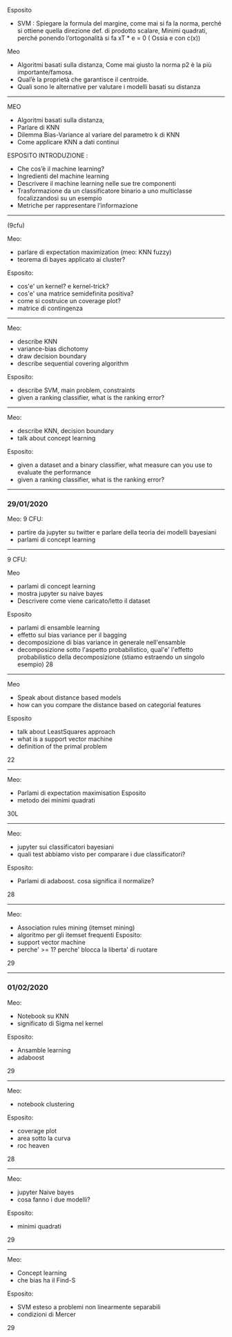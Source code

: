 Esposito
- SVM :
Spiegare la formula del margine, come mai si fa la norma, perché si ottiene quella direzione
def. di prodotto scalare,
Minimi quadrati, perché ponendo l’ortogonalità si fa xT * e = 0 ( Ossia e con c(x))

Meo
- Algoritmi basati sulla distanza,
Come mai giusto la norma p2 è la più importante/famosa.
- Qual’è la proprietà che garantisce il centroide.
- Quali sono  le alternative per valutare i modelli basati su distanza

-------------------

MEO 
- Algoritmi basati sulla distanza,
- Parlare di KNN
- Dilemma Bias-Variance al variare del parametro k di KNN
- Come applicare KNN a dati continui

ESPOSITO
INTRODUZIONE :
- Che cos’è il machine learning?
- Ingredienti del machine learning
- Descrivere il machine learning nelle sue tre componenti
- Trasformazione da un classificatore binario a uno multiclasse focalizzandosi su un esempio
- Metriche per rappresentare l’informazione

--------

(9cfu)

Meo:
- parlare di expectation maximization (meo: KNN fuzzy)
- teorema di bayes applicato ai cluster?

Esposito:
- cos'e' un kernel? e kernel-trick?
- cos'e' una matrice semidefinita positiva?
- come si costruice un coverage plot?
- matrice di contingenza

----

Meo:
- describe KNN
- variance-bias dichotomy 
- draw decision boundary
- describe sequential covering algorithm

Esposito:
- describe SVM, main problem, constraints
- given a ranking classifier, what is the ranking error?

----

Meo:
- describe KNN, decision boundary
- talk about concept learning

Esposito:
- given a dataset and a binary classifier, what measure can you use to evaluate the performance
- given a ranking classifier, what is the ranking error?

--------
### 29/01/2020

Meo:
9 CFU:
- partire da jupyter su twitter e parlare della teoria dei modelli bayesiani
- parlami di concept learning

---------
9 CFU:

Meo
- parlami di concept learning
- mostra jupyter su naive bayes
 - Descrivere come viene caricato/letto il dataset

Esposito
- parlami di ensamble learning
- effetto sul bias variance per il bagging
- decomposizione di bias variance in generale nell'ensamble
- decomposizione sotto l'aspetto probabilistico, qual'e' l'effetto probabilistico della decomposizione (stiamo estraendo un singolo esempio)
28

----------

Meo
- Speak about distance based models
- how can you compare the distance based on categorial features

Esposito
- talk about LeastSquares approach
- what is a support vector machine
- definition of the primal problem

22

-----------

Meo:
- Parlami di expectation maximisation
Esposito
- metodo dei minimi quadrati

30L

-----------
Meo: 
- jupyter sui classificatori bayesiani
- quali test abbiamo visto per comparare i due classificatori?

Esposito:
- Parlami di adaboost. cosa significa il normalize?

28

----------

Meo:
- Association rules mining (itemset mining)
- algoritmo per gli itemset frequenti
Esposito:
- support vector machine
- perche' >= 1? perche' blocca la liberta' di ruotare

29

-----------
### 01/02/2020

Meo:
- Notebook su KNN
- significato di Sigma nel kernel

Esposito:
- Ansamble learning
- adaboost

29

-----------

Meo:
- notebook clustering

Esposito:
- coverage plot
- area sotto la curva
- roc heaven

28

------------

Meo:
- jupyter Naive bayes
- cosa fanno i due modelli?

Esposito:
- minimi quadrati

29

-------------

Meo:
- Concept learning
- che bias ha il Find-S

Esposito:
- SVM esteso a problemi non linearmente separabili
- condizioni di Mercer

29
